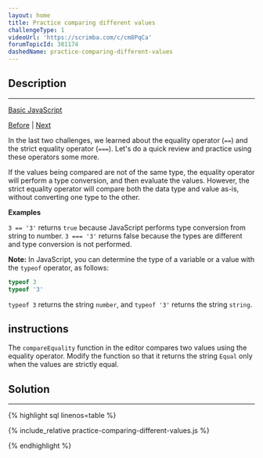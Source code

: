 ```yaml
---
layout: home
title: Practice comparing different values
challengeType: 1
videoUrl: 'https://scrimba.com/c/cm8PqCa'
forumTopicId: 301174
dashedName: practice-comparing-different-values
---
```


<div class="row">
<div class="columnStmt" markdown="1">

## Description
------

[Basic JavaScript](./README.md) 

[Before](./comparison-with-the-strict-equality-operator.md)  | [Next](./comparison-with-the-inequality-operator.md) 

In the last two challenges, we learned about the equality operator (`==`) and the strict equality operator (`===`). Let's do a quick review and practice using these operators some more.

If the values being compared are not of the same type, the equality operator will perform a type conversion, and then evaluate the values. However, the strict equality operator will compare both the data type and value as-is, without converting one type to the other.

**Examples**

`3 == '3'` returns `true` because JavaScript performs type conversion from string to number. `3 === '3'` returns false because the types are different and type conversion is not performed.

**Note:** In JavaScript, you can determine the type of a variable or a value with the `typeof` operator, as follows:

```js
typeof 3
typeof '3'
```

`typeof 3` returns the string `number`, and `typeof '3'` returns the string `string`.

##  instructions 

The `compareEquality` function in the editor compares two values using the equality operator. Modify the function so that it returns the string `Equal` only when the values are strictly equal.

</div>
<div class="columnSol" markdown="1">

## Solution
------

{% highlight sql linenos=table %}

{% include_relative practice-comparing-different-values.js %}

{% endhighlight %}

</div>
</div>

